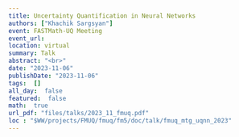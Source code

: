 ```yaml
---
title: Uncertainty Quantification in Neural Networks
authors: ["Khachik Sargsyan"]
event: FASTMath-UQ Meeting
event_url: 
location: virtual
summary: Talk
abstract: "<br>"
date: "2023-11-06"
publishDate: "2023-11-06"
tags:  []
all_day:  false
featured:  false
math:  true
url_pdf: "files/talks/2023_11_fmuq.pdf"
loc : "$WW/projects/FMUQ/fmuq/fm5/doc/talk/fmuq_mtg_uqnn_2023"
---
```


